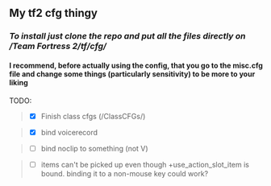 ## My tf2 cfg thingy
### *To install just clone the repo and put all the files directly on /Team Fortress 2/tf/cfg/* 

 
 
 #### I recommend, before actually using the config, that you go to the misc.cfg file and change some things (particularly sensitivity) to be more to your liking

TODO: 

> - [x] Finish class cfgs (/ClassCFGs/)

> - [x] bind voicerecord

> - [ ] bind noclip to something (not V)

> - [ ] items can't be picked up even though +use_action_slot_item is bound. binding it to a non-mouse key could work? 
